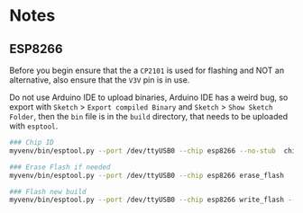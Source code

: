 # Notes

## ESP8266

Before you begin ensure that the a `CP2101` is used for flashing and NOT an alternative, also ensure that the `V3V` pin is in use.


Do not use Arduino IDE to upload binaries, Arduino IDE has a weird bug, so export with `Sketch` > `Export compiled Binary` and `Sketch` > `Show Sketch Folder`,
then the `bin` file is in the `build` directory, that needs to be uploaded with `esptool`.

```bash
### Chip ID
myvenv/bin/esptool.py --port /dev/ttyUSB0 --chip esp8266 --no-stub  chip_id

### Erase Flash if needed
myvenv/bin/esptool.py --port /dev/ttyUSB0 --chip esp8266 erase_flash

### Flash new build
myvenv/bin/esptool.py --port /dev/ttyUSB0 --chip esp8266 write_flash --flash_mode dio --flash_size detect 0x0 esp8266-midea-dehumidifier.ino.bin
```
